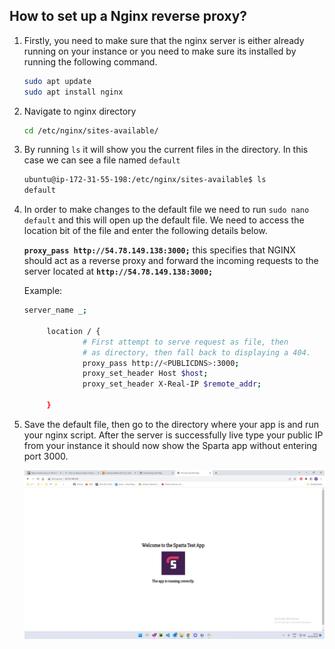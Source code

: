 ## How to set up a Nginx reverse proxy?

1) Firstly, you need to make sure that the nginx server is either already running on your instance or you need to make sure its installed by running the following command. 

   ```bash
   sudo apt update
   sudo apt install nginx
   ```

2) Navigate to nginx directory 

   ```bash
   cd /etc/nginx/sites-available/
   ```

3) By running `ls` it will show you the current files in the directory. In this case we can see a file named `default`

   ```bash
   ubuntu@ip-172-31-55-198:/etc/nginx/sites-available$ ls
   default
   ```

4) In order to make changes to the default file we need to run `sudo nano default` and this will open up the default file. We need to access the location bit of the file and enter the following details below. 

   **`proxy_pass http://54.78.149.138:3000;`** this specifies that NGINX should act as a reverse proxy and forward the incoming requests to the server located at **`http://54.78.149.138:3000;`**

   Example:

   ```bash
   server_name _;

        location / {
                # First attempt to serve request as file, then
                # as directory, then fall back to displaying a 404.
                proxy_pass http://<PUBLICDNS>:3000;
                proxy_set_header Host $host;
                proxy_set_header X-Real-IP $remote_addr;

        }
   ```

5) Save the default file, then go to the directory where your app is and run your nginx script. After the server is successfully live type your public IP from your instance it should now show the Sparta app without entering port 3000.

   ![Alt text](<../images/Screenshot 2023-10-04 122130.png>)